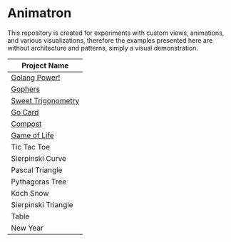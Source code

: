 # Animatron

This repository is created for experiments with custom views, animations, and various
visualizations, therefore the examples presented here are without architecture and patterns, simply
a visual demonstration.


<div align="center">

| Project Name                          |
|---------------------------------------|
| [Golang Power!](/info/golangPower.md) |
| [Gophers](/info/gophers.md)           |
| [Sweet Trigonometry](/info/trigan.md) |
| [Go Card](/info/goCard.md)            |
| [Compost](/info/compost.md)           |
| [Game of Life](/info/life.md)         |
| Tic Tac Toe                           |
| Sierpinski Curve                      |ср
| Pascal Triangle                       |
| Pythagoras Tree                       |
| Koch Snow                             |
| Sierpinski Triangle                   |
| Table                                 |
| New Year                              |

</div>